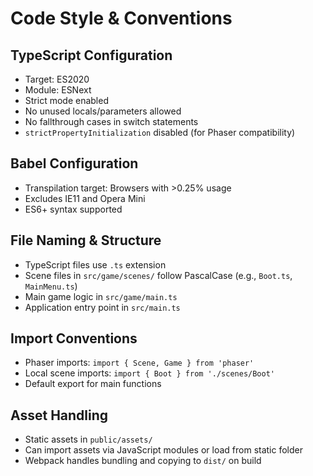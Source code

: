 # Code Style & Conventions

## TypeScript Configuration
- Target: ES2020
- Module: ESNext
- Strict mode enabled
- No unused locals/parameters allowed
- No fallthrough cases in switch statements
- `strictPropertyInitialization` disabled (for Phaser compatibility)

## Babel Configuration
- Transpilation target: Browsers with >0.25% usage
- Excludes IE11 and Opera Mini
- ES6+ syntax supported

## File Naming & Structure
- TypeScript files use `.ts` extension
- Scene files in `src/game/scenes/` follow PascalCase (e.g., `Boot.ts`, `MainMenu.ts`)
- Main game logic in `src/game/main.ts`
- Application entry point in `src/main.ts`

## Import Conventions
- Phaser imports: `import { Scene, Game } from 'phaser'`
- Local scene imports: `import { Boot } from './scenes/Boot'`
- Default export for main functions

## Asset Handling
- Static assets in `public/assets/`
- Can import assets via JavaScript modules or load from static folder
- Webpack handles bundling and copying to `dist/` on build
